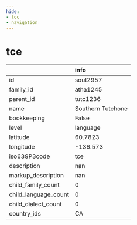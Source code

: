 ```yaml
---
hide:
- toc
- navigation
---
```

# tce
|                      | info              |
|:---------------------|:------------------|
| id                   | sout2957          |
| family_id            | atha1245          |
| parent_id            | tutc1236          |
| name                 | Southern Tutchone |
| bookkeeping          | False             |
| level                | language          |
| latitude             | 60.7823           |
| longitude            | -136.573          |
| iso639P3code         | tce               |
| description          | nan               |
| markup_description   | nan               |
| child_family_count   | 0                 |
| child_language_count | 0                 |
| child_dialect_count  | 0                 |
| country_ids          | CA                |